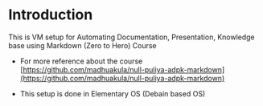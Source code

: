 # Introduction

This is VM setup for Automating Documentation, Presentation, Knowledge base using Markdown (Zero to Hero) Course

- For more reference about the course [https://github.com/madhuakula/null-puliya-adpk-markdown](https://github.com/madhuakula/null-puliya-adpk-markdown)

- This setup is done in Elementary OS (Debain based OS)
